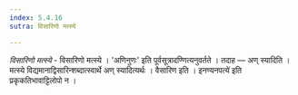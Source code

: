 ```yaml
---
index: 5.4.16
sutra: विसारिणो मत्स्ये

---
```

_विसारिणो मत्स्ये_ - विसारिणो मत्स्ये । 'अणिनुणः' इति पूर्वसूत्रादण्णित्यनुवर्तते । तदाह — अण् स्यादिति । मत्स्ये विद्यमानाद्विसारिन्शब्दात्स्वार्थे अण् स्यादित्यर्थः । वैसारिण इति । इनण्यनपत्ये॑ इति प्रकृकतिभावाट्टिलोपो न ।